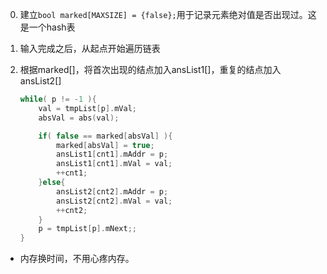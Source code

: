 0.  建立`bool marked[MAXSIZE] = {false};`用于记录元素绝对值是否出现过。这是一个hash表

1.  输入完成之后，从起点开始遍历链表

2.  根据marked[]，将首次出现的结点加入ansList1[]，重复的结点加入ansList2[]

    ```cpp
    while( p != -1 ){
		val = tmpList[p].mVal;
		absVal = abs(val);

		if( false == marked[absVal] ){
			marked[absVal] = true;
			ansList1[cnt1].mAddr = p;
			ansList1[cnt1].mVal = val;
			++cnt1;
		}else{
			ansList2[cnt2].mAddr = p;
			ansList2[cnt2].mVal = val;
			++cnt2;
		}
		p = tmpList[p].mNext;;
	}
    ```

*   内存换时间，不用心疼内存。